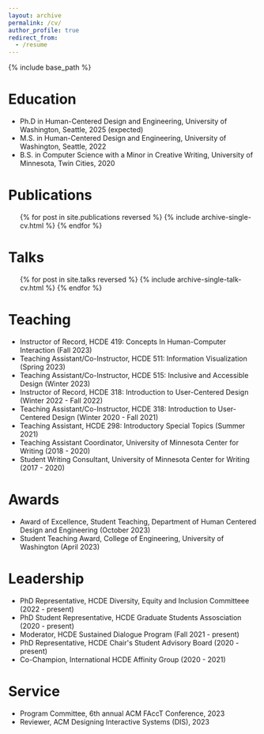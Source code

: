 ```yaml
---
layout: archive
permalink: /cv/
author_profile: true
redirect_from:
  - /resume
---
```


{% include base_path %}

Education
======
* Ph.D in Human-Centered Design and Engineering, University of Washington, Seattle, 2025 (expected)
* M.S. in Human-Centered Design and Engineering, University of Washington, Seattle, 2022
* B.S. in Computer Science with a Minor in Creative Writing, University of Minnesota, Twin Cities, 2020
  

Publications
======
 <ul>{% for post in site.publications reversed %}
    {% include archive-single-cv.html %}
  {% endfor %}</ul>
  
 
Talks
======
 <ul>{% for post in site.talks reversed %}
    {% include archive-single-talk-cv.html %}
  {% endfor %}</ul> 
  
Teaching
======
* Instructor of Record, HCDE 419: Concepts In Human-Computer Interaction (Fall 2023)
* Teaching Assistant/Co-Instructor, HCDE 511: Information Visualization (Spring 2023)
* Teaching Assistant/Co-Instructor, HCDE 515: Inclusive and Accessible Design (Winter 2023)
* Instructor of Record, HCDE 318: Introduction to User-Centered Design (Winter 2022 - Fall 2022)
* Teaching Assistant/Co-Instructor, HCDE 318: Introduction to User-Centered Design (Winter 2020 - Fall 2021)
* Teaching Assistant, HCDE 298: Introductory Special Topics (Summer 2021)
* Teaching Assistant Coordinator, University of Minnesota Center for Writing (2018 - 2020)
* Student Writing Consultant, University of Minnesota Center for Writing (2017 - 2020)

Awards
======
* Award of Excellence, Student Teaching, Department of Human Centered Design and Engineering (October 2023)
* Student Teaching Award, College of Engineering, University of Washington (April 2023)

Leadership
======
* PhD Representative, HCDE Diversity, Equity and Inclusion Committeee (2022 - present)
* PhD Student Representative, HCDE Graduate Students Assosciation (2020 - present) 
* Moderator, HCDE Sustained Dialogue Program (Fall 2021 - present)
* PhD Representative, HCDE Chair's Student Advisory Board (2020 - present)
* Co-Champion, International HCDE Affinity Group (2020 - 2021) 

Service
======
*  Program Committee, 6th annual ACM FAccT Conference, 2023
*  Reviewer, ACM Designing Interactive Systems (DIS), 2023
